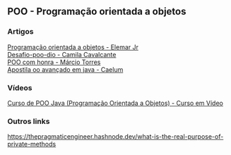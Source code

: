 ## POO - Programação orientada a objetos

### Artigos

[Programação orientada a objetos - Elemar Jr](https://programacao-orientada-a-objetos.online/)\
[Desafio-poo-dio - Camila Cavalcante](https://github.com/cami-la/desafio-poo-dio/blob/master/README.md)\
[POO com honra - Márcio Torres](http://leanpub.com/poocomhonra)\
[Apostila oo avançado em java - Caelum](https://github.com/caelum/apostila-oo-avancado-em-java)

### Vídeos

[Curso de POO Java (Programação Orientada a Objetos) - Curso em Vídeo](https://www.youtube.com/playlist?list=PLHz_AreHm4dkqe2aR0tQK74m8SFe-aGsY)

### Outros links

https://thepragmaticengineer.hashnode.dev/what-is-the-real-purpose-of-private-methods
